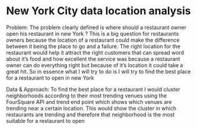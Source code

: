 # New York City data location analysis

Problem:
The problem clearly defined is where should a restaurant owner open his restaurant in new York ? This is a big question for restaurants owners because the location of a restaurant could make the difference between it being the place to go and a failure.
The right location for the restaurant would help it attract the right customers that can spread word about it’s food and how excellent the service was because a restaurant owner can do everything right but because of it’s location it could take a great hit. So in essence what I will try to do is I will try to find the best place for a restaurant to open in new York

Data & Approach:
To find the best place for a restaurant I would cluster neighborhoods according to their most trending venues using the FourSquare API and trend end point which shows which venues are trending near a certain location. This would show the cluster in which restaurants are trending and therefore that neighborhood is the most suitable for a restaurant to open
